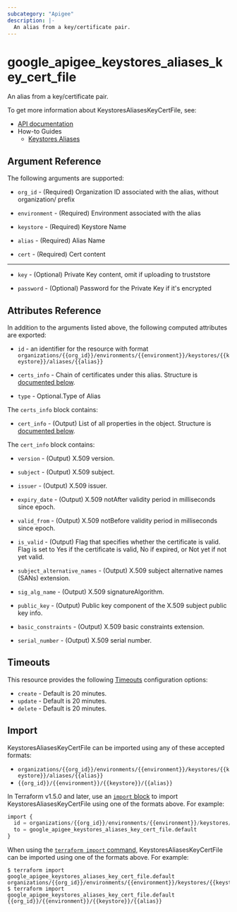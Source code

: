 ```yaml
---
subcategory: "Apigee"
description: |-
  An alias from a key/certificate pair.
---
```


# google\_apigee\_keystores\_aliases\_key\_cert\_file

An alias from a key/certificate pair.

To get more information about KeystoresAliasesKeyCertFile, see:

* [API documentation](https://cloud.google.com/apigee/docs/reference/apis/apigee/rest/v1/organizations.environments.keystores.aliases)
* How-to Guides
    * [Keystores Aliases](https://cloud.google.com/apigee/docs/reference/apis/apigee/rest/v1/organizations.environments.keystores.aliases)

## Argument Reference

The following arguments are supported:


* `org_id` -
  (Required)
  Organization ID associated with the alias, without organization/ prefix

* `environment` -
  (Required)
  Environment associated with the alias

* `keystore` -
  (Required)
  Keystore Name

* `alias` -
  (Required)
  Alias Name

* `cert` -
  (Required)
  Cert content


- - -


* `key` -
  (Optional)
  Private Key content, omit if uploading to truststore

* `password` -
  (Optional)
  Password for the Private Key if it's encrypted


## Attributes Reference

In addition to the arguments listed above, the following computed attributes are exported:

* `id` - an identifier for the resource with format `organizations/{{org_id}}/environments/{{environment}}/keystores/{{keystore}}/aliases/{{alias}}`

* `certs_info` -
  Chain of certificates under this alias.
  Structure is [documented below](#nested_certs_info).

* `type` -
  Optional.Type of Alias


<a name="nested_certs_info"></a>The `certs_info` block contains:

* `cert_info` -
  (Output)
  List of all properties in the object.
  Structure is [documented below](#nested_cert_info).


<a name="nested_cert_info"></a>The `cert_info` block contains:

* `version` -
  (Output)
  X.509 version.

* `subject` -
  (Output)
  X.509 subject.

* `issuer` -
  (Output)
  X.509 issuer.

* `expiry_date` -
  (Output)
  X.509 notAfter validity period in milliseconds since epoch.

* `valid_from` -
  (Output)
  X.509 notBefore validity period in milliseconds since epoch.

* `is_valid` -
  (Output)
  Flag that specifies whether the certificate is valid. 
  Flag is set to Yes if the certificate is valid, No if expired, or Not yet if not yet valid.

* `subject_alternative_names` -
  (Output)
  X.509 subject alternative names (SANs) extension.

* `sig_alg_name` -
  (Output)
  X.509 signatureAlgorithm.

* `public_key` -
  (Output)
  Public key component of the X.509 subject public key info.

* `basic_constraints` -
  (Output)
  X.509 basic constraints extension.

* `serial_number` -
  (Output)
  X.509 serial number.

## Timeouts

This resource provides the following
[Timeouts](https://developer.hashicorp.com/terraform/plugin/sdkv2/resources/retries-and-customizable-timeouts) configuration options:

- `create` - Default is 20 minutes.
- `update` - Default is 20 minutes.
- `delete` - Default is 20 minutes.

## Import


KeystoresAliasesKeyCertFile can be imported using any of these accepted formats:

* `organizations/{{org_id}}/environments/{{environment}}/keystores/{{keystore}}/aliases/{{alias}}`
* `{{org_id}}/{{environment}}/{{keystore}}/{{alias}}`

In Terraform v1.5.0 and later, use an [`import` block](https://developer.hashicorp.com/terraform/language/import) to import KeystoresAliasesKeyCertFile using one of the formats above. For example:

```tf
import {
  id = organizations/{{org_id}}/environments/{{environment}}/keystores/{{keystore}}/aliases/{{alias}}
  to = google_apigee_keystores_aliases_key_cert_file.default
}
```

When using the [`terraform import` command](https://developer.hashicorp.com/terraform/cli/commands/import), KeystoresAliasesKeyCertFile can be imported using one of the formats above. For example:

```
$ terraform import google_apigee_keystores_aliases_key_cert_file.default organizations/{{org_id}}/environments/{{environment}}/keystores/{{keystore}}/aliases/{{alias}}
$ terraform import google_apigee_keystores_aliases_key_cert_file.default {{org_id}}/{{environment}}/{{keystore}}/{{alias}}
```
